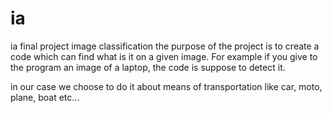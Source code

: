 # ia
ia final project image classification 
the purpose of the project is to create a code which can find what is it on a given image. 
For example if you give to the program an image of a laptop, the code is suppose to detect it. 

in our case we choose to do it about means of transportation like car, moto, plane, boat etc... 
